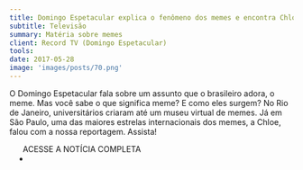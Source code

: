 ```yaml
---
title: Domingo Espetacular explica o fenômeno dos memes e encontra Chloe, uma das maiores estrelas da internet
subtitle: Televisão
summary: Matéria sobre memes
client: Record TV (Domingo Espetacular)
tools: 
date: 2017-05-28
image: 'images/posts/70.png'
---
```


O Domingo Espetacular fala sobre um assunto que o brasileiro adora, o meme. Mas você sabe o que significa meme? E como eles surgem? No Rio de Janeiro, universitários criaram até um museu virtual de memes. Já em São Paulo, uma das maiores estrelas internacionais dos memes, a Chloe, falou com a nossa reportagem. Assista!

<div class="post__share"><ul class="share__list list-reset">ACESSE A NOTÍCIA COMPLETA<li class="share__item" style="margin-left: 10px"><a class="share__link share__facebook" style="background: #fa5657" href="http://noticias.r7.com/domingo-espetacular/videos/-domingo-espetacular-explica-o-fenomeno-dos-memes-e-encontra-chloe-uma-das-maiores-estrelas-da-internet-28052017 
onclick=window.open(this.href, 'pop-up', 'left=20,top=20,width=500,height=500,toolbar=1,resizable=0'); return false;" title="Link" rel="nofollow"><i class="fa-solid fa-link"></i></a></li></ul></div>
<!-- <div class="gallery-box"><div class="gallery"><img src="/clipping/images/example-1.jpg" loading="lazy" alt="Project"><img src="/clipping/images/example-2.jpg" loading="lazy" alt="Project"></div><em>Gallery / <a href="https://www.freepik.com/" target="_blank">Freepic</a></em></div> -->